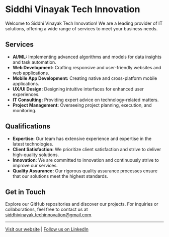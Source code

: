 # Siddhi Vinayak Tech Innovation

Welcome to Siddhi Vinayak Tech Innovation! We are a leading provider of IT solutions, offering a wide range of services to meet your business needs.

## Services
- **AI/ML:** Implementing advanced algorithms and models for data insights and task automation.
- **Web Development:** Crafting responsive and user-friendly websites and web applications.
- **Mobile App Development:** Creating native and cross-platform mobile applications.
- **UX/UI Design:** Designing intuitive interfaces for enhanced user experiences.
- **IT Consulting:** Providing expert advice on technology-related matters.
- **Project Management:** Overseeing project planning, execution, and monitoring.

## Qualifications
- **Expertise:** Our team has extensive experience and expertise in the latest technologies.
- **Client Satisfaction:** We prioritize client satisfaction and strive to deliver high-quality solutions.
- **Innovation:** We are committed to innovation and continuously strive to improve our services.
- **Quality Assurance:** Our rigorous quality assurance processes ensure that our solutions meet the highest standards.

## Get in Touch
Explore our GitHub repositories and discover our projects. For inquiries or collaborations, feel free to contact us at [siddhivinayak.techinnovation@gmail.com](mailto:siddhivinayak.techinnovation@gmail.com).

---

[Visit our website](https://www.siddhivinayaktechinnovation.com) | [Follow us on LinkedIn](https://www.linkedin.com/in/jigar008)


